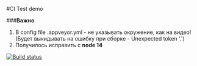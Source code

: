 #CI Test demo

###**Важно**
1. В config file .appveyor.yml - не указывать окружение, как на видео!
(Будет выкидывать на ошибку при сборке -  Unexpected token '.')
2. Получилось исправить с **node 14**

[![Build status](https://ci.appveyor.com/api/projects/status/cut7xbgpo6agmeen?svg=true)](https://ci.appveyor.com/project/VetrovTimur/ajs-jesttest)